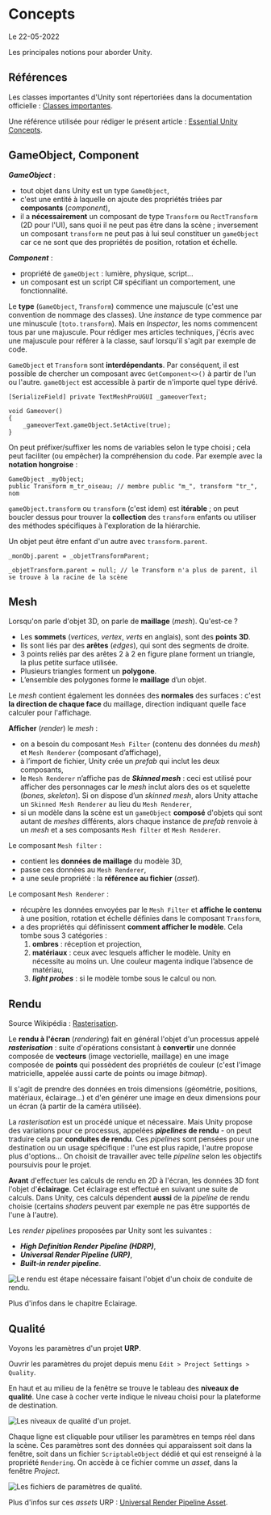 # Concepts

Le 22-05-2022

Les principales notions pour aborder Unity.

## Références

Les classes importantes d'Unity sont répertoriées dans la documentation officielle : [Classes importantes](https://docs.unity3d.com/Manual/ScriptingImportantClasses.html "Classes importantes dans le manuel").

Une référence utilisée pour rédiger le présent article : [Essential Unity Concepts](https://learn.unity.com/tutorial/essential-unity-concepts "Concepts essentiels d'Unity sur Unity Learn").

## GameObject, Component

***GameObject*** : 
- tout objet dans Unity est un type `GameObject`, 
- c'est une entité à laquelle on ajoute des propriétés triées par **composants** (*component*),
- il a **nécessairement** un composant de type `Transform` ou  `RectTransform` (2D pour l'UI), sans quoi il ne peut pas être dans la scène ; inversement un composant `transform` ne peut pas à lui seul constituer un `gameObject` car ce ne sont que des propriétés de position, rotation et échelle. 

***Component*** : 
- propriété de `gameObject` : lumière, physique, script... 
- un composant est un script C# spécifiant un comportement, une fonctionnalité.

Le **type** (`GameObject`, `Transform`) commence une majuscule (c'est une convention de nommage des classes). Une *instance* de type commence par une minuscule (`toto.transform`). Mais en *Inspector*, les noms commencent tous par une majuscule. Pour rédiger mes articles techniques, j'écris avec une majuscule pour référer à la classe, sauf lorsqu'il s'agit par exemple de code.

`GameObject` et `Transform` sont **interdépendants**. Par conséquent, il est possible de chercher un composant avec `GetComponent<>()` à partir de l'un ou l'autre. `gameObject` est accessible à partir de n'importe quel type dérivé.
```
[SerializeField] private TextMeshProUGUI _gameoverText; 

void Gameover()
{
	_gameoverText.gameObject.SetActive(true);
}
```

On peut préfixer/suffixer les noms de variables selon le type choisi ; cela peut faciliter (ou empêcher) la compréhension du code. Par exemple avec la **notation hongroise** :
```
GameObject _myObject;
public Transform m_tr_oiseau; // membre public "m_", transform "tr_", nom
```

`gameObject.transform` ou `transform` (c'est idem) est **itérable** ; on peut boucler dessus pour trouver la  **collection** des `transform` enfants ou utiliser des méthodes spécifiques à l'exploration de la hiérarchie.

Un objet peut être enfant d'un autre avec `transform.parent`.
```
_monObj.parent = _objetTransformParent; 
```
```
_objetTransform.parent = null; // le Transform n'a plus de parent, il se trouve à la racine de la scène
```

## Mesh

Lorsqu'on parle d'objet 3D, on parle de **maillage** (*mesh*). Qu'est-ce ? 
- Les **sommets** (*vertices*, *vertex*, *verts* en anglais), sont des **points 3D**. 
- Ils sont liés par des **arêtes** (*edges*), qui sont des segments de droite.
- 3 points reliés par des arêtes 2 à 2 en figure plane forment un triangle, la plus petite surface utilisée.
- Plusieurs triangles forment un **polygone**.
- L’ensemble des polygones forme le **maillage** d’un objet.

Le *mesh* contient également les données des **normales** des surfaces : c'est **la direction de chaque face** du maillage, direction indiquant quelle face calculer pour l'affichage.

**Afficher** (*render*) le *mesh* :
- on a besoin du composant `Mesh Filter` (contenu des données du *mesh*) et `Mesh Renderer` (composant d’affichage),
- à l’import de fichier, Unity crée un *prefab* qui inclut les deux composants,
- le `Mesh Renderer` n’affiche pas de ***Skinned mesh*** : ceci est utilisé pour afficher des personnages car le *mesh* inclut alors des os et squelette (*bones*, *skeleton*). Si on dispose d’un *skinned mesh*, alors Unity attache un `Skinned Mesh Renderer` au lieu du `Mesh Renderer`,
- si un modèle dans la scène est un `gameObject` **composé** d'objets qui sont autant de *meshes* différents, alors chaque instance de *prefab* renvoie à un *mesh* et a ses composants `Mesh filter` et `Mesh Renderer`.

Le composant `Mesh filter` :
- contient les **données de maillage** du modèle 3D,
- passe ces données au `Mesh Renderer`,
- a une seule propriété : la **référence au fichier** (*asset*).

Le composant `Mesh Renderer` :
- récupère les données envoyées par le `Mesh Filter` et **affiche le contenu** à une position, rotation et échelle définies dans le composant `Transform`,
- a des propriétés qui définissent **comment afficher le modèle**. Cela tombe sous 3 catégories :
   1. **ombres** : réception et projection,
   2. **matériaux** : ceux avec lesquels afficher le modèle. Unity en nécessite au moins un. Une couleur magenta indique l’absence de matériau,
   3. ***light probes*** : si le modèle tombe sous le calcul ou non.

## Rendu

Source Wikipédia : [Rasterisation](https://fr.wikipedia.org/wiki/Rast%C3%A9risation "Rasterisation sur Wikipédia").

Le **rendu à l'écran** (*rendering*) fait en général l'objet d'un processus appelé ***rasterisation*** : suite d'opérations consistant à **convertir** une donnée composée de **vecteurs** (image vectorielle, maillage) en une image composée de **points** qui possèdent des propriétés de couleur (c'est l'image matricielle, appelée aussi carte de points ou image *bitmap*). 

Il s'agit de prendre des données en trois dimensions (géométrie, positions, matériaux, éclairage...) et d'en générer une image en deux dimensions pour un écran (à partir de la caméra utilisée).

La *rasterisation* est un procédé unique et nécessaire. Mais Unity propose des variations pour ce processus, appelées ***pipelines* de rendu** - on peut traduire cela par **conduites de rendu**. Ces *pipelines* sont pensées pour une destination ou un usage spécifique : l'une est plus rapide, l'autre propose plus d'options... On choisit de travailler avec telle *pipeline* selon les objectifs poursuivis pour le projet.

**Avant** d'effectuer les calculs de rendu en 2D à l'écran, les données 3D font l'objet d'**éclairage**. Cet éclairage est effectué en suivant une suite de calculs. Dans Unity, ces calculs dépendent **aussi** de la *pipeline* de rendu choisie (certains *shaders* peuvent par exemple ne pas être supportés de l'une à l'autre). 

Les *render pipelines* proposées par Unity sont les suivantes :
- ***High Definition Render Pipeline (HDRP)***,
- ***Universal Render Pipeline (URP)***,
- ***Built-in render pipeline***.

![Le rendu est étape nécessaire faisant l'objet d'un choix de conduite de rendu.](../media/fonctionnalites/Rendering.svg)

Plus d'infos dans le chapitre Eclairage.

## Qualité

Voyons les paramètres d'un projet **URP**.

Ouvrir  les paramètres du projet depuis menu `Edit > Project Settings > Quality`. 

En haut et au milieu de la fenêtre se trouve le tableau des **niveaux de qualité**. Une case à cocher verte indique le niveau choisi pour la plateforme de destination.

![Les niveaux de qualité d'un projet.](../media/fonctionnalites/Quality.png)

Chaque ligne est cliquable pour utiliser les paramètres en temps réel dans la scène. Ces paramètres sont des données qui apparaissent soit dans la fenêtre, soit dans un fichier `ScriptableObject` dédié et qui est renseigné à la propriété `Rendering`. On accède à ce fichier comme un *asset*, dans la fenêtre *Project*.

![Les fichiers de paramètres de qualité.](../media/fonctionnalites/QualitySO.png)

Plus d'infos sur ces *assets* URP : [Universal Render Pipeline Asset](https://docs.unity3d.com/Packages/com.unity.render-pipelines.universal@7.1/manual/universalrp-asset.html "URP Asset").